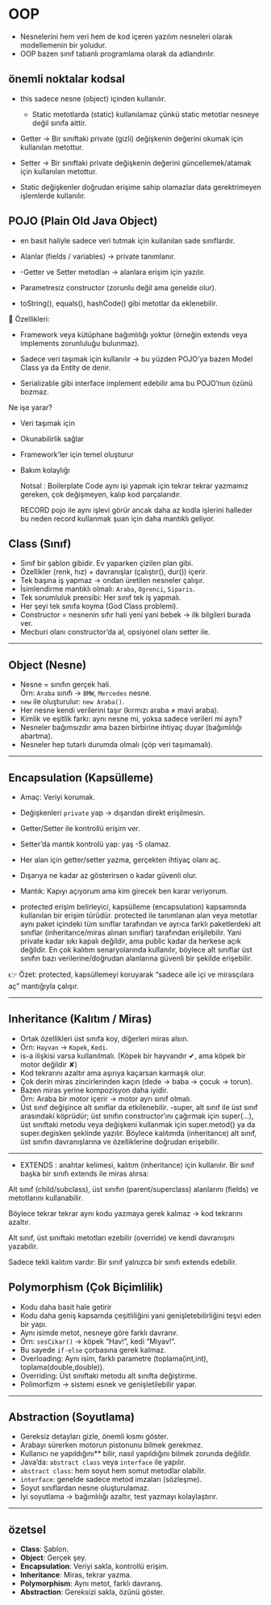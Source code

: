 # OOP 
 - Nesnelerini hem veri hem de kod içeren yazılım nesneleri olarak modellemenin bir yoludur.
 - OOP bazen sınıf tabanlı programlama olarak da adlandırılır.

## önemli noktalar kodsal
- this sadece nesne (object) içinden kullanılır.
   - Static metotlarda (static) kullanılamaz çünkü static metotlar nesneye değil sınıfa aittir.

  
 - Getter → Bir sınıftaki private (gizli) değişkenin değerini okumak için kullanılan metottur.

- Setter → Bir sınıftaki private değişkenin değerini güncellemek/atamak için kullanılan metottur.

- Static değişkenler doğrudan erişime sahip olamazlar data gerektrimeyen işlemlerde kullanılır. 
## POJO (Plain Old Java Object)
   - en basit haliyle sadece veri tutmak için kullanılan sade sınıflardır.
  -  Alanlar (fields / variables) → private tanımlanır.

- -Getter ve Setter metodları → alanlara erişim için yazılır.

- Parametresiz constructor (zorunlu değil ama genelde olur).

- toString(), equals(), hashCode() gibi metotlar da eklenebilir.

📌 Özellikleri:

- Framework veya kütüphane bağımlılığı yoktur (örneğin extends veya implements zorunluluğu bulunmaz).

- Sadece veri taşımak için kullanılır → bu yüzden POJO’ya bazen Model Class ya da Entity de denir.

- Serializable gibi interface implement edebilir ama bu POJO’nun özünü bozmaz.

Ne işe yarar?
- Veri taşımak için
- Okunabilirlik sağlar
- Framework’ler için temel oluşturur
- Bakım kolaylığı

  Notsal : Boilerplate Code aynı işi yapmak için tekrar tekrar yazmamız gereken, çok değişmeyen, kalıp kod parçalarıdır.

  RECORD pojo ile aynı işlevi görür ancak daha az kodla işlerini halleder bu neden record kullanmak şuan için daha mantıklı geliyor. 

## Class (Sınıf)
- Sınıf bir şablon gibidir. Ev yaparken çizilen plan gibi.
- Özellikler (renk, hız) + davranışlar (çalıştır(), dur()) içerir.
- Tek başına iş yapmaz → ondan üretilen nesneler çalışır.
- İsimlendirme mantıklı olmalı: `Araba`, `Ogrenci`, `Siparis`.
- Tek sorumluluk prensibi: Her sınıf tek iş yapmalı.
- Her şeyi tek sınıfa koyma (God Class problemi).
- Constructor = nesnenin sıfır hali yeni yani bebek  → ilk bilgileri burada ver.
- Mecburi olanı constructor’da al, opsiyonel olanı setter ile.

---

## Object (Nesne)
- Nesne = sınıfın gerçek hali.  
  Örn: `Araba` sınıfı → `BMW`, `Mercedes` nesne.
- `new` ile oluşturulur: `new Araba()`.
- Her nesne kendi verilerini taşır (kırmızı araba ≠ mavi araba).
- Kimlik ve eşitlik farkı: aynı nesne mi, yoksa sadece verileri mi aynı?
- Nesneler bağımsızdır ama bazen birbirine ihtiyaç duyar (bağımlılığı abartma).
- Nesneler hep tutarlı durumda olmalı (çöp veri taşımamalı).

---

## Encapsulation (Kapsülleme)
- Amaç: Veriyi korumak.
- Değişkenleri `private` yap → dışarıdan direkt erişilmesin.
- Getter/Setter ile kontrollü erişim ver.
- Setter’da mantık kontrolü yap: yaş -5 olamaz.
- Her alan için getter/setter yazma, gerçekten ihtiyaç olanı aç.
- Dışarıya ne kadar az gösterirsen o kadar güvenli olur.
- Mantık: Kapıyı açıyorum ama kim girecek ben karar veriyorum.

- protected erişim belirleyici, kapsülleme (encapsulation) kapsamında kullanılan bir erişim türüdür. protected ile tanımlanan alan veya metotlar aynı paket içindeki tüm sınıflar tarafından ve ayrıca farklı paketlerdeki alt sınıflar (inheritance/miras alınan sınıflar) tarafından erişilebilir. Yani private kadar sıkı kapalı değildir, ama public kadar da herkese açık değildir. En çok kalıtım senaryolarında kullanılır, böylece alt sınıflar üst sınıfın bazı verilerine/doğrudan alanlarına güvenli bir şekilde erişebilir.

👉 Özet: protected, kapsüllemeyi koruyarak “sadece aile içi ve mirasçılara aç” mantığıyla çalışır.

---

## Inheritance (Kalıtım / Miras)
- Ortak özellikleri üst sınıfa koy, diğerleri miras alsın.
- Örn: `Hayvan` → `Kopek`, `Kedi`.
- is-a ilişkisi varsa kullanılmalı. (Köpek bir hayvandır ✔, ama köpek bir motor değildir ✘)
- Kod tekrarını azaltır ama aşırıya kaçarsan karmaşık olur.
- Çok derin miras zincirlerinden kaçın (dede → baba → çocuk → torun).
- Bazen miras yerine kompozisyon daha iyidir.  
  Örn: Araba bir motor içerir → motor ayrı sınıf olmalı.
- Üst sınıf değişince alt sınıflar da etkilenebilir.
-super, alt sınıf ile üst sınıf arasındaki köprüdür; üst sınıfın constructor’ını çağırmak için super(...), üst sınıftaki metodu veya değişkeni kullanmak için super.metod() ya da super.degisken şeklinde yazılır. Böylece kalıtımda (inheritance) alt sınıf, üst sınıfın davranışlarına ve özelliklerine doğrudan erişebilir.
---
- EXTENDS : anahtar kelimesi, kalıtım (inheritance) için kullanılır. Bir sınıf başka bir sınıfı extends ile miras alırsa:

Alt sınıf (child/subclass), üst sınıfın (parent/superclass) alanlarını (fields) ve metotlarını kullanabilir.

Böylece tekrar tekrar aynı kodu yazmaya gerek kalmaz → kod tekrarını azaltır.

Alt sınıf, üst sınıftaki metotları ezebilir (override) ve kendi davranışını yazabilir.

Sadece tekli kalıtım vardır: Bir sınıf yalnızca bir sınıfı extends edebilir.

## Polymorphism (Çok Biçimlilik)

- Kodu daha basit hale getirir
- Kodu daha geniş kapsamda çeşitliliğini yani genişletebilirliğini teşvi eden bir yapı.
- Aynı isimde metot, nesneye göre farklı davranır.
- Örn: `sesCikar()` → köpek “Hav!”, kedi “Miyav!”.
- Bu sayede `if-else` çorbasına gerek kalmaz.
- Overloading: Aynı isim, farklı parametre (toplama(int,int), toplama(double,double)).
- Overriding: Üst sınıftaki metodu alt sınıfta değiştirme.
- Polimorfizm → sistemi esnek ve genişletilebilir yapar.

---

## Abstraction (Soyutlama)
- Gereksiz detayları gizle, önemli kısmı göster.
- Arabayı sürerken motorun pistonunu bilmek gerekmez.
- Kullanıcı ne yapıldığını** bilir, nasıl yapıldığını bilmek zorunda değildir.
- Java’da: `abstract class` veya `interface` ile yapılır.
- `abstract class`: hem soyut hem somut metodlar olabilir.
- `interface`: genelde sadece metod imzaları (sözleşme).
- Soyut sınıflardan nesne oluşturulamaz.
- İyi soyutlama → bağımlılığı azaltır, test yazmayı kolaylaştırır.

---

## özetsel
- **Class**: Şablon.  
- **Object**: Gerçek şey.  
- **Encapsulation**: Veriyi sakla, kontrollü erişim.  
- **Inheritance**: Miras, tekrar yazma.  
- **Polymorphism**: Aynı metot, farklı davranış.  
- **Abstraction**: Gereksizi sakla, özünü göster.















